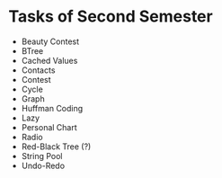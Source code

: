 # Tasks of Second Semester

* Beauty Contest
* BTree
* Cached Values
* Contacts
* Contest
* Cycle
* Graph
* Huffman Coding
* Lazy
* Personal Chart
* Radio
* Red-Black Tree (?)
* String Pool
* Undo-Redo
